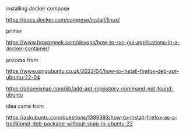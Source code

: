 

installing docker compose

https://docs.docker.com/compose/install/linux/

primer

https://www.howtogeek.com/devops/how-to-run-gui-applications-in-a-docker-container/


process from

https://www.omgubuntu.co.uk/2022/04/how-to-install-firefox-deb-apt-ubuntu-22-04

https://phoenixnap.com/kb/add-apt-repository-command-not-found-ubuntu

idea came from

https://askubuntu.com/questions/1399383/how-to-install-firefox-as-a-traditional-deb-package-without-snap-in-ubuntu-22

